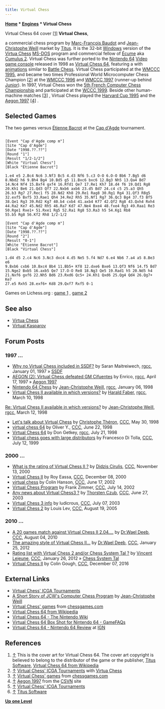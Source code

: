 ```yaml
---
title: Virtual Chess
---
```

**[Home](Home "Home") \* [Engines](Engines "Engines") \* Virtual Chess**



 [](https://en.wikipedia.org/wiki/File:Virtual_chess64.jpg) Virtual Chess 64 cover <a id="cite-note-1" href="#cite-ref-1">[1]</a> 
**Virtual Chess**,  

a commercial chess program by [Marc-François Baudot](Marc-Fran%C3%A7ois_Baudot "Marc-François Baudot") and [Jean-Christophe Weill](Jean-Christophe_Weill "Jean-Christophe Weill") market by [Titus](index.php?title=Titus&action=edit&redlink=1 "Titus (page does not exist)"). It is the 32-bit [Windows](Windows "Windows") version of the [Virtua Chess](Virtua_Chess "Virtua Chess") [MS-DOS](MS-DOS "MS-DOS") program and commercial fellow of [Écume](%C3%89cume "Écume") aka [Cumulus 2](Cumulus "Cumulus").
Virtual Chess was further ported to the [Nintendo 64](https://en.wikipedia.org/wiki/Nintendo_64) [Video game console](https://en.wikipedia.org/wiki/Video_game_console) released in 1998 as [Virtual Chess 64](https://en.wikipedia.org/wiki/Virtual_Chess_64), featuring a   with [animations](https://en.wikipedia.org/wiki/Computer_animation) similar to [Battle Chess](Battle_Chess "Battle Chess"). 
Virtual Chess participated at the [WMCCC 1995](WMCCC_1995 "WMCCC 1995"), and became two times Professional World Microcomputer Chess Champion <a id="cite-note-2" href="#cite-ref-2">[2]</a> at the [WMCCC 1996](WMCCC_1996 "WMCCC 1996") and [WMCCC 1997](WMCCC_1997 "WMCCC 1997") (runner-up behind [Junior](Junior "Junior")). In 1997, Virtual Chess won the [5th French Computer Chess Championship](FCCC_1997 "FCCC 1997") and participated at the [WCCC 1999](WCCC_1999 "WCCC 1999"). Beside other human-machine matches <a id="cite-note-3" href="#cite-ref-3">[3]</a> , Virtual Chess played the [Harvard Cup 1995](Harvard_Cup_1995 "Harvard Cup 1995") and the [Aegon 1997](Aegon_1997 "Aegon 1997") <a id="cite-note-4" href="#cite-ref-4">[4]</a> . 



## Selected Games


The two games versus [Étienne Bacrot](https://en.wikipedia.org/wiki/%C3%89tienne_Bacrot) at the [Cap d'Agde](https://en.wikipedia.org/wiki/Cap_d%27Agde) tournament.




```

[Event "Cap d'Agde comp m"]
[Site "Cap d'Agde"]
[Date "1998.??.??"]
[Round "1"]
[Result "1/2-1/2"]
[White "Virtual Chess"]
[Black "Étienne Bacrot"]

1.e4 e5 2.Bc4 Nc6 3.Nf3 Bc5 4.d3 Nf6 5.c3 O-O 6.O-O Bb6 7.Bg5 d6
8.Nbd2 h6 9.Bh4 Bg4 10.Bd5 g5 11.Bxc6 bxc6 12.Bg3 Nh5 13.Qa4 Bd7
14.Nc4 Nf4 15.Bxf4 gxf4 16.Rfd1 Qe7 17.Re1 Kh7 18.d4 f6 19.Qd1 Rg8
20.Kh1 Be6 21.Qd3 Qf7 22.Nxb6 axb6 23.d5 Bd7 24.c4 c5 25.a3 Qh5
26.b3 Rg7 27.Rec1 f5 28.Nd2 Kh8 29.Re1 Rag8 30.Rg1 Rg4 31.Qf3 R8g5
32.exf5 Bxf5 33.Rae1 Qh4 34.Re2 Rh5 35.Nf1 Rg7 36.Qc3 Bg4 37.f3 Bf5
38.Qe1 Rg3 39.Rd2 Kg7 40.b4 cxb4 41.axb4 Kf7 42.Qf2 Rg8 43.Qxh4 Rxh4
44.Ra2 Ke7 45.Nd2 Rh5 46.Ra7 Kd7 47.Ne4 Bxe4 48.fxe4 Rg3 49.Raa1 Re3
50.Rge1 Rxe1+ 51.Rxe1 Rg5 52.Ra1 Rg8 53.Ra3 h5 54.Kg1 Rb8
55.b5 Rg8 56.Kf2 Rh8 1/2-1/2

[Event "Cap d'Agde comp m"]
[Site "Cap d'Agde"]
[Date "1998.??.??"]
[Round "2"]
[Result "0-1"]
[White "Étienne Bacrot"]
[Black "Virtual Chess"]

1.d4 d5 2.c4 Nc6 3.Nc3 dxc4 4.d5 Ne5 5.f4 Nd7 6.e4 Nb6 7.a4 a5 8.Be3 e6
9.Bxb6 cxb6 10.Bxc4 Bb4 11.Bb5+ Kf8 12.dxe6 Bxe6 13.Qf3 Nf6 14.f5 Bd7
15.Nge2 Bxb5 16.axb5 Qe7 17.O-O Re8 18.Ng3 Qe5 19.Rad1 h5 20.Nd5 h4
21.Nxf6 gxf6 22.Nh5 Bd6 23.Rxd6 Qc5+ 24.Kh1 Qxd6 25.Qg4 Qd4 26.Qg7+ Ke7
27.e5 Rxh5 28.exf6+ Kd8 29.Qxf7 Rxf5 0-1

```

Games on Lichess.org : [game 1](https://fr.lichess.org/fRtgbyuB) , [game 2](https://fr.lichess.org/qjfFJLPj)



## See also


* [Virtua Chess](Virtua_Chess "Virtua Chess")
* [Virtual Kasparov](Virtual_Kasparov "Virtual Kasparov")


## Forum Posts


### 1997 ...


* [Why no Virtual Chess included in SSDF?](https://groups.google.com/d/msg/rec.games.chess.computer/azA2sPMuZ08/GxdwWhA37hAJ) by Saran Maitreiwech, [rgcc](Computer_Chess_Forums "Computer Chess Forums"), January 01, 1997 » [SSDF](SSDF "SSDF")
* [AEGON (2): Virtual Chess defeated GM Cifuentes](https://groups.google.com/d/msg/rec.games.chess.computer/-x8jh40DsoY/WaikvfwMfKsJ) by Enrico, [rgcc](Computer_Chess_Forums "Computer Chess Forums"), April 17, 1997 » [Aegon 1997](Aegon_1997 "Aegon 1997")
* [Nintendo 64 Chess](https://groups.google.com/d/msg/rec.games.chess.computer/UR_Q5Wfm8u0/K6Vs6X7XIKYJ) by [Jean-Christophe Weill](Jean-Christophe_Weill "Jean-Christophe Weill"), [rgcc](Computer_Chess_Forums "Computer Chess Forums"), January 06, 1998
* [Virtual Chess II available in which versions?](https://groups.google.com/d/msg/rec.games.chess.computer/B9VvpZvmGHU/Fsk8JkvZec0J) by [Harald Faber](index.php?title=Harald_Faber&action=edit&redlink=1 "Harald Faber (page does not exist)"), [rgcc](Computer_Chess_Forums "Computer Chess Forums"), March 10, 1998


 [Re: Virtual Chess II available in which versions?](https://groups.google.com/d/msg/rec.games.chess.computer/B9VvpZvmGHU/qg6ZafUJZ88J) by [Jean-Christophe Weill](Jean-Christophe_Weill "Jean-Christophe Weill"), [rgcc](Computer_Chess_Forums "Computer Chess Forums"), March 12, 1998
* [Let's talk about Virtual Chess](https://www.stmintz.com/ccc/index.php?id=19551) by [Christophe Théron](Christophe_Th%C3%A9ron "Christophe Théron"), [CCC](CCC "CCC"), May 30, 1998
* [virtual chess 64](https://www.stmintz.com/ccc/index.php?id=21105) by Oliver Y., [CCC](CCC "CCC"), June 22, 1998
* [Virtual Chess 64](https://groups.google.com/d/msg/rec.games.chess.computer/QCMe2a7kN6E/yM1Rr82m0MkJ) by Don Getkey, [rgcc](Computer_Chess_Forums "Computer Chess Forums"), July 21, 1998
* [Virtual chess goes with large distributors](https://www.stmintz.com/ccc/index.php?id=60120) by Francesco Di Tolla, [CCC](CCC "CCC"), July 12, 1999


### 2000 ...


* [What is the rating of Virtual Chess II ?](https://www.stmintz.com/ccc/index.php?id=138229) by [Didzis Cirulis](index.php?title=Didzis_Cirulis&action=edit&redlink=1 "Didzis Cirulis (page does not exist)"), [CCC](CCC "CCC"), November 13, 2000
* [Virtual Chess II](https://www.stmintz.com/ccc/index.php?id=143726) by Roy Eassa, [CCC](CCC "CCC"), December 08, 2000
* [virtual chess](https://www.stmintz.com/ccc/index.php?id=235867) by Colin Hanson, [CCC](CCC "CCC"), June 17, 2002
* [Virtual Chess Program](https://www.stmintz.com/ccc/index.php?id=240471) by Frank Zimmer, [CCC](CCC "CCC"), July 14, 2002
* [Any news about Virtual Chess3 ?](https://www.stmintz.com/ccc/index.php?id=303307) by [Thorsten Czub](Thorsten_Czub "Thorsten Czub"), [CCC](CCC "CCC"), June 27, 2003
* [Virtual Chess 3 info](https://www.stmintz.com/ccc/index.php?id=305178) by ludicrous, [CCC](CCC "CCC"), July 07, 2003
* [Virtual Chess 2](https://www.stmintz.com/ccc/index.php?id=443144) by Louis Lev, [CCC](CCC "CCC"), August 19, 2005


### 2010 ...


* [A 20 games match against Virtual Chess II 2.04....](http://www.talkchess.com/forum/viewtopic.php?t=35689) by [Dr.Wael Deeb](index.php?title=Dr.Wael_Deeb&action=edit&redlink=1 "Dr.Wael Deeb (page does not exist)"), [CCC](CCC "CCC"), August 04, 2010
* [The amazing style of Virtual Chess II...](http://www.talkchess.com/forum/viewtopic.php?t=42164) by [Dr.Wael Deeb](index.php?title=Dr.Wael_Deeb&action=edit&redlink=1 "Dr.Wael Deeb (page does not exist)"), [CCC](CCC "CCC"), January 25, 2012
* [Rating list with Virtual Chess 2 and/or Chess System Tal ?](http://www.talkchess.com/forum/viewtopic.php?t=42174) by [Vincent Lejeune](index.php?title=Vincent_Lejeune&action=edit&redlink=1 "Vincent Lejeune (page does not exist)"), [CCC](CCC "CCC"), January 26, 2012 » [Chess System Tal](Chess_System_Tal "Chess System Tal")
* [Virtual Chess II](http://www.talkchess.com/forum/viewtopic.php?t=62413) by Colin Gough, [CCC](CCC "CCC"), December 07, 2016


## External Links


* [Virtual Chess' ICGA Tournaments](https://www.game-ai-forum.org/icga-tournaments/program.php?id=13)
* [A Short Story of JCW's Computer Chess Program](http://recherche.enac.fr/~weill/chess.html) by [Jean-Christophe Weill](Jean-Christophe_Weill "Jean-Christophe Weill")
* [Virtual Chess' games](http://www.chessgames.com/perl/chessplayer?pid=18918) from [chessgames.com](http://www.chessgames.com/index.html)
* [Virtual Chess 64 from Wikipedia](https://en.wikipedia.org/wiki/Virtual_Chess_64)
* [Virtual Chess 64 - The Nintendo Wiki](http://nintendo.wikia.com/wiki/Virtual_Chess_64)
 * [Virtual Chess 64 Box Shot for Nintendo 64 - GameFAQs](http://www.gamefaqs.com/n64/199208-virtual-chess-64/images/box-28084) 
* [Virtual Chess 64 - Nintendo 64 Review](http://ign64.ign.com/articles/152/152317p1.html) at [IGN](https://en.wikipedia.org/wiki/IGN)


## References


1. <a id="cite-ref-1" href="#cite-note-1">↑</a> This is the cover art for Virtual Chess 64. The cover art copyright is believed to belong to the distributor of the game or the publisher, [Titus Software](index.php?title=Titus&action=edit&redlink=1 "Titus (page does not exist)"), [Virtual Chess 64 from Wikipedia](https://en.wikipedia.org/wiki/Virtual_Chess_64)
2. <a id="cite-ref-2" href="#cite-note-2">↑</a> [Virtual Chess' ICGA Tournaments](https://www.game-ai-forum.org/icga-tournaments/program.php?id=13) with [Virtua Chess](Virtua_Chess "Virtua Chess")
3. <a id="cite-ref-3" href="#cite-note-3">↑</a> [Virtual Chess' games](http://www.chessgames.com/perl/ezsearch.pl?search=Virtual+Chess) from [chessgames.com](http://www.chessgames.com/index.html)
4. <a id="cite-ref-4" href="#cite-note-4">↑</a> [Aegon 1997](http://www.csvn.nl/index.php?option=com_content&task=view&id=123&Itemid=50) from the [CSVN](CSVN "CSVN") site
5. <a id="cite-ref-5" href="#cite-note-5">↑</a> [Virtual Chess' ICGA Tournaments](https://www.game-ai-forum.org/icga-tournaments/program.php?id=13)
6. <a id="cite-ref-6" href="#cite-note-6">↑</a> [Titus Software](https://en.wikipedia.org/wiki/Titus_Software)

**[Up one Level](Engines "Engines")**







 
